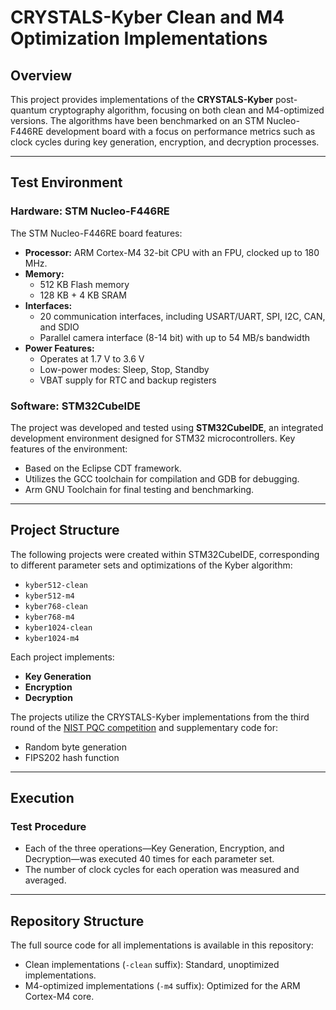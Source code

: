 # CRYSTALS-Kyber Clean and M4 Optimization Implementations

## Overview
This project provides implementations of the **CRYSTALS-Kyber** post-quantum cryptography algorithm, focusing on both clean and M4-optimized versions. The algorithms have been benchmarked on an STM Nucleo-F446RE development board with a focus on performance metrics such as clock cycles during key generation, encryption, and decryption processes.

---

## Test Environment

### Hardware: STM Nucleo-F446RE
The STM Nucleo-F446RE board features:
- **Processor:** ARM Cortex-M4 32-bit CPU with an FPU, clocked up to 180 MHz.
- **Memory:**
  - 512 KB Flash memory
  - 128 KB + 4 KB SRAM
- **Interfaces:**
  - 20 communication interfaces, including USART/UART, SPI, I2C, CAN, and SDIO
  - Parallel camera interface (8-14 bit) with up to 54 MB/s bandwidth
- **Power Features:**
  - Operates at 1.7 V to 3.6 V
  - Low-power modes: Sleep, Stop, Standby
  - VBAT supply for RTC and backup registers

### Software: STM32CubeIDE
The project was developed and tested using **STM32CubeIDE**, an integrated development environment designed for STM32 microcontrollers. Key features of the environment:
- Based on the Eclipse CDT framework.
- Utilizes the GCC toolchain for compilation and GDB for debugging.
- Arm GNU Toolchain for final testing and benchmarking.

---

## Project Structure

The following projects were created within STM32CubeIDE, corresponding to different parameter sets and optimizations of the Kyber algorithm:
- `kyber512-clean`
- `kyber512-m4`
- `kyber768-clean`
- `kyber768-m4`
- `kyber1024-clean`
- `kyber1024-m4`

Each project implements:
- **Key Generation**
- **Encryption**
- **Decryption**

The projects utilize the CRYSTALS-Kyber implementations from the third round of the [NIST PQC competition](https://csrc.nist.gov/Projects/post-quantum-cryptography/round-3-submissions) and supplementary code for:
- Random byte generation
- FIPS202 hash function

---

## Execution

### Test Procedure
- Each of the three operations—Key Generation, Encryption, and Decryption—was executed 40 times for each parameter set.
- The number of clock cycles for each operation was measured and averaged.

---

## Repository Structure
The full source code for all implementations is available in this repository:
- Clean implementations (`-clean` suffix): Standard, unoptimized implementations.
- M4-optimized implementations (`-m4` suffix): Optimized for the ARM Cortex-M4 core.